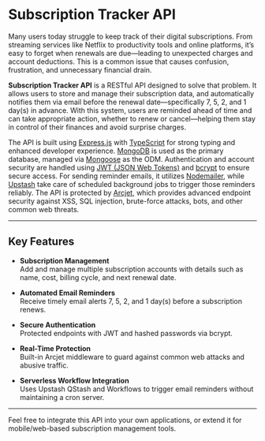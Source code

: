 # Subscription Tracker API

Many users today struggle to keep track of their digital subscriptions. From streaming services like Netflix to productivity tools and online platforms, it’s easy to forget when renewals are due—leading to unexpected charges and account deductions. This is a common issue that causes confusion, frustration, and unnecessary financial drain.

**Subscription Tracker API** is a RESTful API designed to solve that problem. It allows users to store and manage their subscription data, and automatically notifies them via email before the renewal date—specifically 7, 5, 2, and 1 day(s) in advance. With this system, users are reminded ahead of time and can take appropriate action, whether to renew or cancel—helping them stay in control of their finances and avoid surprise charges.

The API is built using [Express.js](https://expressjs.com/) with [TypeScript](https://www.typescriptlang.org/) for strong typing and enhanced developer experience. [MongoDB](https://www.mongodb.com/) is used as the primary database, managed via [Mongoose](https://mongoosejs.com/) as the ODM. Authentication and account security are handled using [JWT (JSON Web Tokens)](https://jwt.io/) and [bcrypt](https://github.com/dcodeIO/bcrypt.js) to ensure secure access. For sending reminder emails, it utilizes [Nodemailer](https://nodemailer.com/), while [Upstash](https://upstash.com/) take care of scheduled background jobs to trigger those reminders reliably. The API is protected by [Arcjet](https://arcjet.com/), which provides advanced endpoint security against XSS, SQL injection, brute-force attacks, bots, and other common web threats.

---

## Key Features

- **Subscription Management**  
  Add and manage multiple subscription accounts with details such as name, cost, billing cycle, and next renewal date.

- **Automated Email Reminders**  
  Receive timely email alerts 7, 5, 2, and 1 day(s) before a subscription renews.

- **Secure Authentication**  
  Protected endpoints with JWT and hashed passwords via bcrypt.

- **Real-Time Protection**  
  Built-in Arcjet middleware to guard against common web attacks and abusive traffic.

- **Serverless Workflow Integration**  
  Uses Upstash QStash and Workflows to trigger email reminders without maintaining a cron server.

---

Feel free to integrate this API into your own applications, or extend it for mobile/web-based subscription management tools.
